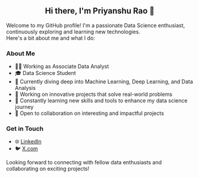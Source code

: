 <h2 align='center'>Hi there, I'm Priyanshu Rao 👋</h2>

Welcome to my GitHub profile! I'm a passionate Data Science enthusiast, continuously exploring and learning new technologies. \
Here's a bit about me and what I do:

### About Me

* 👩‍💻 Working as Associate Data Analyst
* 🎓 Data Science Student
* 🧠 Currently diving deep into Machine Learning, Deep Learning, and Data Analysis
* 🔭 Working on innovative projects that solve real-world problems
* 🌱 Constantly learning new skills and tools to enhance my data science journey
* 🤝 Open to collaboration on interesting and impactful projects

### Get in Touch

* 🌐 [LinkedIn](https://www.linkedin.com/in/priyanshurao/)
* 🐦 [X.com](https://twitter.com/priyanshusrao)

Looking forward to connecting with fellow data enthusiasts and collaborating on exciting projects!
